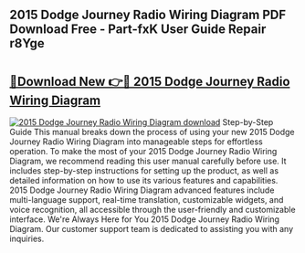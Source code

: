 ## 2015 Dodge Journey Radio Wiring Diagram PDF Download Free - Part-fxK User Guide Repair r8Yge

# <h2><a href="http://dfs8edj.blite.top/?on=2015+Dodge+Journey+Radio+Wiring+Diagram">🔗Download New 👉🔴 2015 Dodge Journey Radio Wiring Diagram</a></h2>

[![2015 Dodge Journey Radio Wiring Diagram download](https://i.imgur.com/lujVjoI.png)](http://dfs8edj.blite.top/?on=2015+Dodge+Journey+Radio+Wiring+Diagram)
Step-by-Step Guide This manual breaks down the process of using your new 2015 Dodge Journey Radio Wiring Diagram into manageable steps for effortless operation. To make the most of your 2015 Dodge Journey Radio Wiring Diagram, we recommend reading this user manual carefully before use. It includes step-by-step instructions for setting up the product, as well as detailed information on how to use its various features and capabilities. 2015 Dodge Journey Radio Wiring Diagram advanced features include multi-language support, real-time translation, customizable widgets, and voice recognition, all accessible through the user-friendly and customizable interface. We're Always Here for You 2015 Dodge Journey Radio Wiring Diagram. Our customer support team is dedicated to assisting you with any inquiries.
